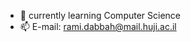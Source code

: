 - 🌱 currently learning Computer Science
- 📫 E-mail: rami.dabbah@mail.huji.ac.il

<!---
RamiDab/RamiDab is a ✨ special ✨ repository because its `README.md` (this file) appears on your GitHub profile.
You can click the Preview link to take a look at your changes.
--->
